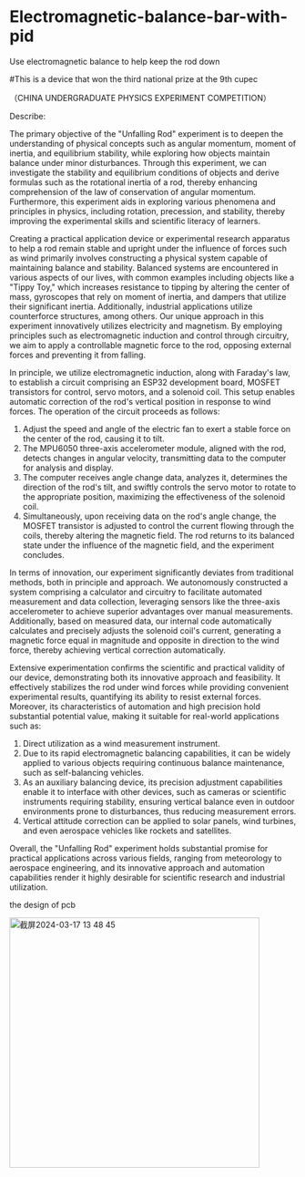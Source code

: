 # Electromagnetic-balance-bar-with-pid
Use electromagnetic balance to help keep the rod down

#This is a device that won the third national prize at the 9th cupec

（CHINA UNDERGRADUATE PHYSICS EXPERIMENT COMPETITION）

Describe:

The primary objective of the "Unfalling Rod" experiment is to deepen the understanding of physical concepts such as angular momentum, moment of inertia, and equilibrium stability, while exploring how objects maintain balance under minor disturbances. Through this experiment, we can investigate the stability and equilibrium conditions of objects and derive formulas such as the rotational inertia of a rod, thereby enhancing comprehension of the law of conservation of angular momentum. Furthermore, this experiment aids in exploring various phenomena and principles in physics, including rotation, precession, and stability, thereby improving the experimental skills and scientific literacy of learners.

Creating a practical application device or experimental research apparatus to help a rod remain stable and upright under the influence of forces such as wind primarily involves constructing a physical system capable of maintaining balance and stability. Balanced systems are encountered in various aspects of our lives, with common examples including objects like a "Tippy Toy," which increases resistance to tipping by altering the center of mass, gyroscopes that rely on moment of inertia, and dampers that utilize their significant inertia. Additionally, industrial applications utilize counterforce structures, among others. Our unique approach in this experiment innovatively utilizes electricity and magnetism. By employing principles such as electromagnetic induction and control through circuitry, we aim to apply a controllable magnetic force to the rod, opposing external forces and preventing it from falling.

In principle, we utilize electromagnetic induction, along with Faraday's law, to establish a circuit comprising an ESP32 development board, MOSFET transistors for control, servo motors, and a solenoid coil. This setup enables automatic correction of the rod's vertical position in response to wind forces. The operation of the circuit proceeds as follows:
1. Adjust the speed and angle of the electric fan to exert a stable force on the center of the rod, causing it to tilt.
2. The MPU6050 three-axis accelerometer module, aligned with the rod, detects changes in angular velocity, transmitting data to the computer for analysis and display.
3. The computer receives angle change data, analyzes it, determines the direction of the rod's tilt, and swiftly controls the servo motor to rotate to the appropriate position, maximizing the effectiveness of the solenoid coil.
4. Simultaneously, upon receiving data on the rod's angle change, the MOSFET transistor is adjusted to control the current flowing through the coils, thereby altering the magnetic field. The rod returns to its balanced state under the influence of the magnetic field, and the experiment concludes.

In terms of innovation, our experiment significantly deviates from traditional methods, both in principle and approach. We autonomously constructed a system comprising a calculator and circuitry to facilitate automated measurement and data collection, leveraging sensors like the three-axis accelerometer to achieve superior advantages over manual measurements. Additionally, based on measured data, our internal code automatically calculates and precisely adjusts the solenoid coil's current, generating a magnetic force equal in magnitude and opposite in direction to the wind force, thereby achieving vertical correction automatically.

Extensive experimentation confirms the scientific and practical validity of our device, demonstrating both its innovative approach and feasibility. It effectively stabilizes the rod under wind forces while providing convenient experimental results, quantifying its ability to resist external forces. Moreover, its characteristics of automation and high precision hold substantial potential value, making it suitable for real-world applications such as:
1. Direct utilization as a wind measurement instrument.
2. Due to its rapid electromagnetic balancing capabilities, it can be widely applied to various objects requiring continuous balance maintenance, such as self-balancing vehicles.
3. As an auxiliary balancing device, its precision adjustment capabilities enable it to interface with other devices, such as cameras or scientific instruments requiring stability, ensuring vertical balance even in outdoor environments prone to disturbances, thus reducing measurement errors.
4. Vertical attitude correction can be applied to solar panels, wind turbines, and even aerospace vehicles like rockets and satellites.

Overall, the "Unfalling Rod" experiment holds substantial promise for practical applications across various fields, ranging from meteorology to aerospace engineering, and its innovative approach and automation capabilities render it highly desirable for scientific research and industrial utilization.

the design of pcb

<img width="439" alt="截屏2024-03-17 13 48 45" src="https://github.com/ongcjjjj/Electromagnetic-balance-bar-with-pid/assets/36626346/662dc1cd-9b99-4e54-883c-0b93df64b065">

